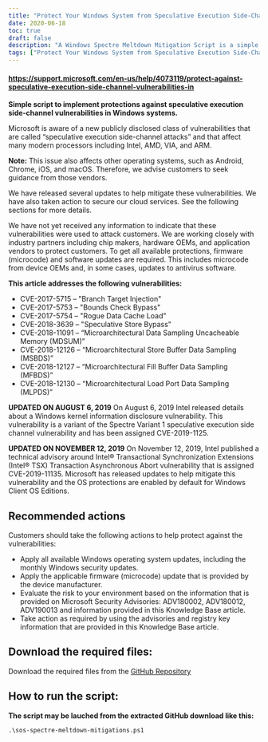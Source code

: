```yaml
---
title: "Protect Your Windows System from Speculative Execution Side-Channel Attacks with Microsoft's Mitigation Script"
date: 2020-06-18
toc: true
draft: false
description: "A Windows Spectre Meltdown Mitigation Script is a simple solution to implement protections against speculative execution side-channel vulnerabilities in Windows systems. Microsoft has released updates to mitigate these vulnerabilities, which affect many modern processors including Intel, AMD, VIA, and ARM. The script addresses multiple vulnerabilities including Branch Target Injection, Bounds Check Bypass, Rogue Data Cache Load, Speculative Store Bypass, and Microarchitectural Data Sampling. The script can be downloaded from the GitHub repository and can be run by launching it from the extracted GitHub download. Customers are advised to apply all available Windows updates, firmware updates, and evaluate the risk to their environment to stay protected against these vulnerabilities."
tags: ["Protect Your Windows System from Speculative Execution Side-Channel Attacks with Microsoft's Mitigation Script", "Windows Spectre Meltdown Mitigation Script", "Speculative Execution Side-Channel Attacks", "Microsoft", "Intel", "AMD", "VIA", "ARM", "Android", "Chrome", "iOS", "macOS", "Branch Target Injection", "Bounds Check Bypass", "Rogue Data Cache Load", "Speculative Store Bypass", "Microarchitectural Data Sampling Uncacheable Memory (MDSUM)", "Microarchitectural Store Buffer Data Sampling (MSBDS)", "Microarchitectural Fill Buffer Data Sampling (MFBDS)", "Microarchitectural Load Port Data Sampling (MLPDS)", "CVE-2017-5715", "CVE-2017-5753", "CVE-2017-5754", "CVE-2018-3639", "CVE-2018-11091", "CVE-2018-12126", "CVE-2018-12127", "CVE-2018-12130", "August 6, 2019", "Intel", "Windows kernel information disclosure vulnerability", "Spectre Variant 1", "CVE-2019-1125", "November 12, 2019", "Intel Transactional Synchronization Extensions (Intel® TSX) Transaction Asynchronous Abort", "CVE-2019-11135", "Windows Client OS Editions", "Microsoft Security Advisories", "ADV180002", "ADV180012", "ADV190013", "GitHub Repository", "PowerShell", "Automation"]
---
```

#### https://support.microsoft.com/en-us/help/4073119/protect-against-speculative-execution-side-channel-vulnerabilities-in
**Simple script to implement protections against speculative execution side-channel vulnerabilities in Windows systems.**

Microsoft is aware of a new publicly disclosed class of vulnerabilities that are called “speculative execution side-channel attacks” and that affect many modern processors including Intel, AMD, VIA, and ARM. 

**Note:** This issue also affects other operating systems, such as Android, Chrome, iOS, and macOS. Therefore, we advise customers to seek guidance from those vendors.

We have released several updates to help mitigate these vulnerabilities. We have also taken action to secure our cloud services. See the following sections for more details.

We have not yet received any information to indicate that these vulnerabilities were used to attack customers. We are working closely with industry partners including chip makers, hardware OEMs, and application vendors to protect customers. To get all available protections, firmware (microcode) and software updates are required. This includes microcode from device OEMs and, in some cases, updates to antivirus software.

**This article addresses the following vulnerabilities:**
- CVE-2017-5715 – "Branch Target Injection"
- CVE-2017-5753 – "Bounds Check Bypass"
- CVE-2017-5754 – "Rogue Data Cache Load"
- CVE-2018-3639 – "Speculative Store Bypass"
- CVE-2018-11091 – “Microarchitectural Data Sampling Uncacheable Memory (MDSUM)”
- CVE-2018-12126 – “Microarchitectural Store Buffer Data Sampling (MSBDS)”
- CVE-2018-12127 – “Microarchitectural Fill Buffer Data Sampling (MFBDS)”
- CVE-2018-12130 – “Microarchitectural Load Port Data Sampling (MLPDS)”

**UPDATED ON AUGUST 6, 2019** On August 6, 2019 Intel released details about a Windows kernel information disclosure vulnerability. This vulnerability is a variant of the Spectre Variant 1 speculative execution side channel vulnerability and has been assigned CVE-2019-1125.

**UPDATED ON NOVEMBER 12, 2019** On November 12, 2019, Intel published a technical advisory around Intel® Transactional Synchronization Extensions (Intel® TSX) Transaction Asynchronous Abort vulnerability that is assigned CVE-2019-11135. Microsoft has released updates to help mitigate this vulnerability and the OS protections are enabled by default for Windows Client OS Editions.

## Recommended actions
Customers should take the following actions to help protect against the vulnerabilities:

- Apply all available Windows operating system updates, including the monthly Windows security updates.
- Apply the applicable firmware (microcode) update that is provided by the device manufacturer.
- Evaluate the risk to your environment based on the information that is provided on Microsoft Security Advisories: ADV180002, ADV180012, ADV190013 and information provided in this Knowledge Base article.
- Take action as required by using the advisories and registry key information that are provided in this Knowledge Base article.

## Download the required files:

Download the required files from the [GitHub Repository](https://github.com/simeononsecurity/Windows-Spectre-Meltdown-Mitigation-Script)

## How to run the script:

**The script may be lauched from the extracted GitHub download like this:**
```
.\sos-spectre-meltdown-mitigations.ps1
```

